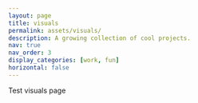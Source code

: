 ```yaml
---
layout: page
title: visuals
permalink: assets/visuals/
description: A growing collection of cool projects.
nav: true
nav_order: 3
display_categories: [work, fun]
horizontal: false
---
```




Test visuals page
<!-- Modal for full image view -->
<div id="modal" class="modal" onclick="closeModal(event)">
  <span class="close">&times;</span>
  <div class="modal-img-wrapper">
    <img class="modal-content zoomable" id="modal-img">
  </div>
</div>

<style>
.modal {
  display: none;
  position: fixed;
  z-index: 1000;
  left: 0; top: 0;
  width: 100%; height: 100%;
  background-color: rgba(0,0,0,0.9);
  overflow: hidden;
}

.modal-img-wrapper {
  display: flex;
  justify-content: center;
  align-items: center;
  height: 100%;
  overflow: auto;
}

.modal-content {
  max-width: 100%;
  max-height: 100%;
  transition: transform 0.2s ease;
  transform-origin: center center;
}

.close {
  position: absolute;
  top: 30px;
  right: 45px;
  color: #fff;
  font-size: 40px;
  font-weight: bold;
  cursor: pointer;
}
</style>

<script>
let scale = 1;

function openModal(img) {
  const modal = document.getElementById("modal");
  const modalImg = document.getElementById("modal-img");
  modal.style.display = "block";
  modalImg.src = img.src;
  scale = 1;
  modalImg.style.transform = `scale(${scale})`;
}

function closeModal(event) {
  // Only close if clicking outside the image
  if (event.target.id === "modal" || event.target.classList.contains("close")) {
    document.getElementById("modal").style.display = "none";
  }
}

document.addEventListener("wheel", function (e) {
  const modal = document.getElementById("modal");
  const modalImg = document.getElementById("modal-img");
  if (modal.style.display === "block") {
    e.preventDefault();
    scale += e.deltaY * -0.001;
    scale = Math.min(Math.max(0.5, scale), 5); // Limit zoom range
    modalImg.style.transform = `scale(${scale})`;
  }
}, { passive: false });
</script>
